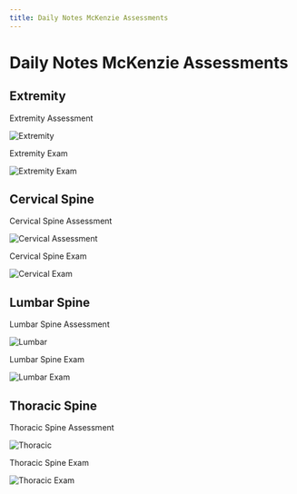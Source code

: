 ```yaml
---
title: Daily Notes McKenzie Assessments
---
```


# Daily Notes McKenzie Assessments

## Extremity

Extremity Assessment

![Extremity](https://drive.google.com/uc?id=1s38NS1K0AVNb1R6aqwVc6hOSfG_fmUcN)

Extremity Exam

![Extremity Exam](https://drive.google.com/uc?id=1s38NS1K0AVNb1R6aqwVc6hOSfG_fmUcN)

## Cervical Spine

Cervical Spine Assessment

![Cervical Assessment](https://drive.google.com/uc?id=1sBHBiP016Ec9wwRHbD_eXeiur9YcG9H2)

Cervical Spine Exam

![Cervical Exam](https://drive.google.com/uc?id=1sIUheHWbTe3reXnUwMOoIrHWH_8sUyZk)

## Lumbar Spine

Lumbar Spine Assessment

![Lumbar](https://drive.google.com/uc?id=1sKdsqcCzjKCDdGccJAmBtCnrQX9lryyb)

Lumbar Spine Exam

![Lumbar Exam](https://drive.google.com/uc?id=1sVghm8pKUiJj-hsqDswg3ixK_bEAobmB)

## Thoracic Spine

Thoracic Spine Assessment

![Thoracic](https://drive.google.com/uc?id=1sXAAAdiMo_Y3ARfHtxoPC0GUboozWHbF)

Thoracic Spine Exam

![Thoracic Exam](https://drive.google.com/uc?id=1sqvU2atpZQfMXjTNJxBQmqVM7f0KREqS)

